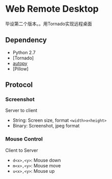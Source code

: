 Web Remote Desktop
==================

毕设第二个版本。。用Tornado实现远程桌面

Dependency
----------

- Python 2.7
- [Tornado]
- [autopy](https://github.com/msanders/autopy)
- [Pillow]

Protocol
--------

### Screenshot

Server to client
- String: Screen size, format `<width>x<height>`
- Binary: Screenshot, jpeg format

### Mouse Control

Client to Server
- `d<x>,<y>`: Mouse down
- `m<x>,<y>`: Mouse move
- `u<x>,<y>`: Mouse up
